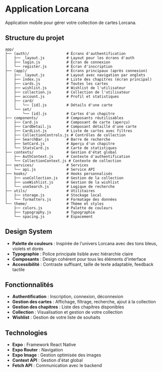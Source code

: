 # Application Lorcana

Application mobile pour gérer votre collection de cartes Lorcana.

## Structure du projet

```
app/
├── (auth)/                 # Écrans d'authentification
│   ├── _layout.js          # Layout pour les écrans d'auth
│   ├── login.js            # Écran de connexion
│   └── register.js         # Écran d'inscription
├── (app)/                  # Écrans principaux (après connexion)
│   ├── _layout.js          # Layout avec navigation par onglets
│   ├── index.js            # Liste des chapitres (écran principal)
│   ├── cards.js            # Toutes les cartes
│   ├── wishlist.js         # Wishlist de l'utilisateur
│   ├── collection.js       # Collection de l'utilisateur
│   ├── account.js          # Profil et statistiques
│   ├── card/
│   │   └── [id].js         # Détails d'une carte
│   └── set/
│       └── [id].js         # Cartes d'un chapitre
├── components/             # Composants réutilisables
│   ├── Card.js             # Composant de carte (aperçu)
│   ├── CardDetail.js       # Composant détaillé d'une carte
│   ├── CardList.js         # Liste de cartes avec filtres
│   ├── CollectionControls.js # Contrôles de collection
│   ├── SearchBar.js        # Barre de recherche
│   ├── SetCard.js          # Aperçu d'un chapitre
│   └── StatsCard.js        # Carte de statistiques
├── contexts/               # Gestion d'état global
│   ├── AuthContext.js      # Contexte d'authentification
│   └── CollectionContext.js # Contexte de collection
├── services/               # Services
│   └── api.js              # Service API
├── hooks/                  # Hooks personnalisés
│   ├── useCollection.js    # Gestion de la collection
│   ├── useWishlist.js      # Gestion de la wishlist
│   └── useSearch.js        # Logique de recherche
├── utils/                  # Utilitaires
│   ├── storage.js          # Stockage local
│   └── formatters.js       # Formatage des données
└── theme/                  # Thème et styles
    ├── colors.js           # Palette de couleurs
    ├── typography.js       # Typographie
    └── spacing.js          # Espacement
```

## Design System

- **Palette de couleurs** : Inspirée de l'univers Lorcana avec des tons bleus, violets et dorés
- **Typographie** : Police principale lisible avec hiérarchie claire
- **Composants** : Design cohérent pour tous les éléments d'interface
- **Accessibilité** : Contraste suffisant, taille de texte adaptable, feedback tactile

## Fonctionnalités

- **Authentification** : Inscription, connexion, déconnexion
- **Gestion des cartes** : Affichage, filtrage, recherche, ajout à la collection
- **Gestion des chapitres** : Liste des chapitres disponibles
- **Collection** : Visualisation et gestion de votre collection
- **Wishlist** : Gestion de votre liste de souhaits

## Technologies

- **Expo** : Framework React Native
- **Expo Router** : Navigation
- **Expo Image** : Gestion optimisée des images
- **Context API** : Gestion d'état global
- **Fetch API** : Communication avec le backend
